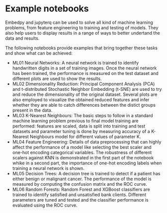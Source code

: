 # Example notebooks

Embedpy and jupyterq can be used to solve all kind of machine learning problems, from feature engineering to training and testing of models. They also help users to display results in a range of ways to better undertand the data and results.

The following notebooks provide examples that bring together these tasks and show what can be achieved:

* ML01 Neural Networks: A neural network is trained to identify handwritten digits in a set of training images. Once the neural network has been trained, the performance is measured on the test dataset and different plots are used to show the results.
* ML02 Dimensionality Reduction: Principal Component Analysis (PCA) and t-distributed Stochastic Neighbor Embedding (t-SNE) are used to try and reduce the dimensionality of the original dataset. Several plots are also employed to visualize the obtained reduced features and infer whether they are able to catch differences between the distict groups present in the data.
* ML03 K-Nearest Neighbours: The basic steps to follow in a standard machine learning problem previous to final model training are performed: features are scaled, data is split into training and test datasets and parameter tuning is done by measuring accuracy of a K-Nearest Neighbours model for different values of parameter K.
* ML04 Feature Engineering: Details of data preprocessing that can highly affect the performance of a model like selecting the best scaler and one-hot encoding categorical variables. The robustness of different scalers against KNN is demonstrated in the first part of the notebook whike in a second part, the importance of one-hot encoding labels when training a neural network is shown.
* ML05 Decision Trees: A decision tree is trained to detect if a patient has either benign or malignant cancer. The performance of the model is measured by computing the confusion matrix and the ROC curve.
* ML06 Random Forests: Random Forest and XGBoost classifiers are trained to identify satisfied and unsatisfied bank clients. Different parameters are tuned and tested and the classifier performance is evaluated using the ROC curve.
